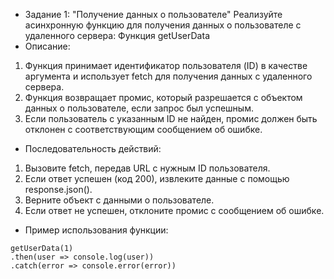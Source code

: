 - Задание 1: "Получение данных о пользователе"
Реализуйте асинхронную функцию для получения данных о пользователе с удаленного
сервера:
Функция getUserData
- Описание:
1. Функция принимает идентификатор пользователя (ID) в качестве
аргумента и использует fetch для получения данных с удаленного
сервера.
2. Функция возвращает промис, который разрешается с объектом данных о
пользователе, если запрос был успешным.
3. Если пользователь с указанным ID не найден, промис должен быть
отклонен с соответствующим сообщением об ошибке.
- Последовательность действий:
1. Вызовите fetch, передав URL с нужным ID пользователя.
2. Если ответ успешен (код 200), извлеките данные с помощью
response.json().
3. Верните объект с данными о пользователе.
4. Если ответ не успешен, отклоните промис с сообщением об ошибке.
- Пример использования функции:
```
getUserData(1)
.then(user => console.log(user))
.catch(error => console.error(error))